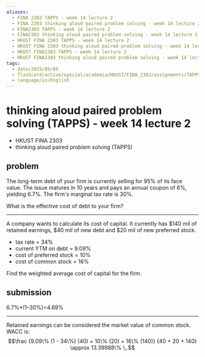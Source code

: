 ```yaml
---
aliases:
  - FINA 2303 TAPPS - week 14 lecture 2
  - FINA 2303 thinking aloud paired problem solving - week 14 lecture 2
  - FINA2303 TAPPS - week 14 lecture 2
  - FINA2303 thinking aloud paired problem solving - week 14 lecture 2
  - HKUST FINA 2303 TAPPS - week 14 lecture 2
  - HKUST FINA 2303 thinking aloud paired problem solving - week 14 lecture 2
  - HKUST FINA2303 TAPPS - week 14 lecture 2
  - HKUST FINA2303 thinking aloud paired problem solving - week 14 lecture 2
tags:
  - date/2025/05/09
  - flashcard/active/special/academia/HKUST/FINA_2303/assignments/TAPPS/week_14_lecture_2
  - language/in/English
---
```


# thinking aloud paired problem solving \(TAPPS\) - week 14 lecture 2

- HKUST FINA 2303
- thinking aloud paired problem solving \(TAPPS\)

## problem

The long-term debt of your firm is currently selling for 95% of its face value. The issue matures in 10 years and pays an annual coupon of 6%, yielding 6.7%. The firm's marginal tax rate is 30%.

What is the effective cost of debt to your firm?

---

A company wants to calculate its cost of capital. It currently has \$140 mil of retained earnings, \$40 mil of new debt and \$20 mil of new preferred stock.

- tax rate = 34%
- current YTM on debt = 9.09%
- cost of preferred stock = 10%
- cost of common stock = 16%

Find the weighted average cost of capital for the firm.

## submission

6.7%\*\(1–30%\)=4.69%

---

Retained earnings can be considered the market value of common stock. WACC is: $$\frac {9.09\% (1 - 34\%) (40) + 10\% (20) + 16\% (140)} {40 + 20 + 140} \approx 13.39988\% \,.$$

